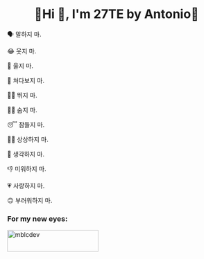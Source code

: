 <h1 align="center">🦀Hi 👋, I'm 27TE by Antonio🦀</h1>

🗣️ 말하지 마.

😂 웃지 마.

🥲 울지 마.

🙈 쳐다보지 마.

🏃‍➡️ 뛰지 마.

😶‍🌫️ 숨지 마.

😴 잠들지 마.

😵‍💫 상상하지 마.

🤔 생각하지 마.

👎 미워하지 마.

💗 사랑하지 마.

🙃 부러워하지 마.
<h3 align="left">For my new eyes:</h3>
<p><a href="https://ko-fi.com/mblcdev"> <img align="left" src="https://cdn.ko-fi.com/cdn/kofi3.png?v=3" height="50" width="210" alt="mblcdev" /></a></p><br><br>

